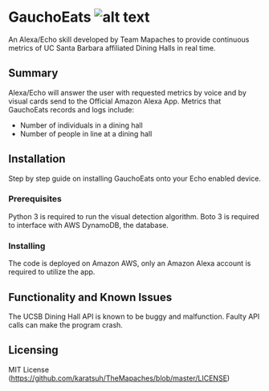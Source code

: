 # GauchoEats ![alt text](https://travis-ci.org/karatsuh/GauchoEats.svg?branch=master)
An Alexa/Echo skill developed by Team Mapaches to provide continuous metrics of UC Santa Barbara affiliated Dining Halls in real time.

## Summary
Alexa/Echo will answer the user with requested metrics by voice and by visual cards send to the Official Amazon Alexa App.
Metrics that GauchoEats records and logs include:
- Number of individuals in a dining hall
- Number of people in line at a dining hall


## Installation
Step by step guide on installing GauchoEats onto your Echo enabled device.
### Prerequisites
Python 3 is required to run the visual detection algorithm.
Boto 3 is required to interface with AWS DynamoDB, the database. 

### Installing
The code is deployed on Amazon AWS, only an Amazon Alexa account is required to utilize the app. 

## Functionality and Known Issues
The UCSB Dining Hall API is known to be buggy and malfunction. Faulty API calls can make the program crash.
## Licensing
MIT License (https://github.com/karatsuh/TheMapaches/blob/master/LICENSE)
